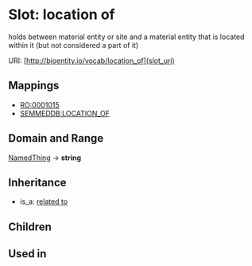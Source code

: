 # Slot: location of


holds between material entity or site and a material entity that is located within it (but not considered a part of it)

URI: [http://bioentity.io/vocab/location_of](slot_uri)
## Mappings

 * [RO:0001015](http://purl.obolibrary.org/obo/RO_0001015)
 * [SEMMEDDB:LOCATION_OF](http://purl.obolibrary.org/obo/SEMMEDDB_LOCATION_OF)
## Domain and Range

[NamedThing](NamedThing.md) -> **string**
## Inheritance

 *  is_a: [related to](related_to.md)
## Children

## Used in

